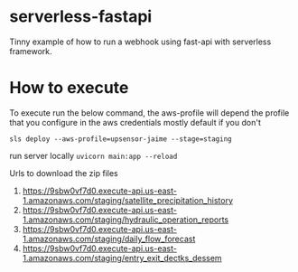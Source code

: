 # serverless-fastapi
Tinny example of how to run a webhook using fast-api with serverless framework.


# How to execute
To execute run the below command, the aws-profile will depend the profile that you configure in the aws credentials mostly default if you don't

```sls deploy --aws-profile=upsensor-jaime --stage=staging```


run server locally
```uvicorn main:app --reload```


Urls to download the zip files

1. https://9sbw0vf7d0.execute-api.us-east-1.amazonaws.com/staging/satellite_precipitation_history
2. https://9sbw0vf7d0.execute-api.us-east-1.amazonaws.com/staging/hydraulic_operation_reports
3. https://9sbw0vf7d0.execute-api.us-east-1.amazonaws.com/staging/daily_flow_forecast
4. https://9sbw0vf7d0.execute-api.us-east-1.amazonaws.com/staging/entry_exit_dectks_dessem